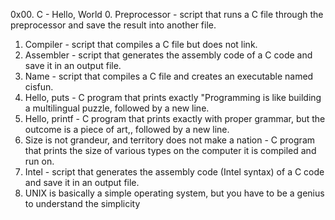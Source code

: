 0x00. C - Hello, World
0. Preprocessor - script that runs a C file through the preprocessor and save the result into another file.
1. Compiler - script that compiles a C file but does not link.
2. Assembler - script that generates the assembly code of a C code and save it in an output file.
3. Name - script that compiles a C file and creates an executable named cisfun.
4. Hello, puts - C program that prints exactly "Programming is like building a multilingual puzzle, followed by a new line.
5. Hello, printf - C program that prints exactly with proper grammar, but the outcome is a piece of art,, followed by a new line.
6. Size is not grandeur, and territory does not make a nation - C program that prints the size of various types on the computer it is compiled and run on.
7. Intel - script that generates the assembly code (Intel syntax) of a C code and save it in an output file.
8. UNIX is basically a simple operating system, but you have to be a genius to understand the simplicity 

